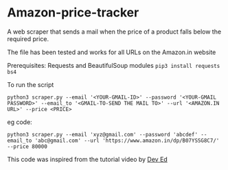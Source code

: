 # Amazon-price-tracker
A web scraper that sends a mail when the price of a product falls below the required price.

The file has been tested and works for all URLs on the Amazon.in website

Prerequisites: Requests and BeautifulSoup modules
```pip3 install requests bs4```

To run the script

```
python3 scraper.py --email '<YOUR-GMAIL-ID>' --password '<YOUR-GMAIL PASSWORD>' --email_to '<GMAIL-TO-SEND THE MAIL TO>' --url '<AMAZON.IN URL>' --price <PRICE>
```
  
eg code: 

```python3 scraper.py --email 'xyz@gmail.com' --password 'abcdef' --email_to 'abc@gmail.com' --url 'https://www.amazon.in/dp/B07YSSG8C7/' --price 80000```


This code was inspired from the tutorial video by [Dev Ed](https://www.youtube.com/watch?v=Bg9r_yLk7VY)
